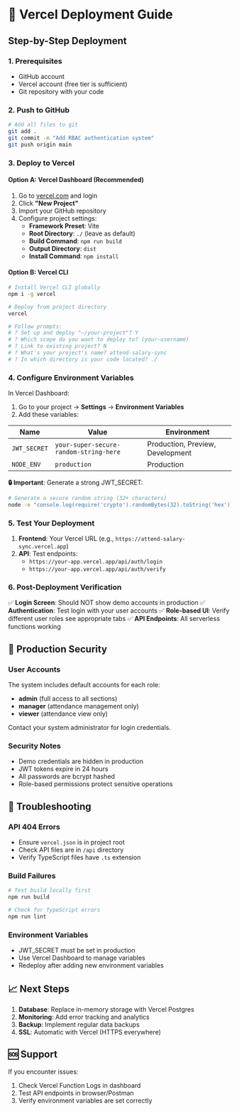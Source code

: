 # 🚀 Vercel Deployment Guide

## Step-by-Step Deployment

### 1. Prerequisites
- GitHub account
- Vercel account (free tier is sufficient)
- Git repository with your code

### 2. Push to GitHub
```bash
# Add all files to git
git add .
git commit -m "Add RBAC authentication system"
git push origin main
```

### 3. Deploy to Vercel

#### Option A: Vercel Dashboard (Recommended)
1. Go to [vercel.com](https://vercel.com) and login
2. Click **"New Project"**
3. Import your GitHub repository
4. Configure project settings:
   - **Framework Preset**: Vite
   - **Root Directory**: `./` (leave as default)
   - **Build Command**: `npm run build`
   - **Output Directory**: `dist`
   - **Install Command**: `npm install`

#### Option B: Vercel CLI
```bash
# Install Vercel CLI globally
npm i -g vercel

# Deploy from project directory
vercel

# Follow prompts:
# ? Set up and deploy "~/your-project"? Y
# ? Which scope do you want to deploy to? (your-username)
# ? Link to existing project? N
# ? What's your project's name? attend-salary-sync
# ? In which directory is your code located? ./
```

### 4. Configure Environment Variables

In Vercel Dashboard:
1. Go to your project → **Settings** → **Environment Variables**
2. Add these variables:

| Name | Value | Environment |
|------|-------|-------------|
| `JWT_SECRET` | `your-super-secure-random-string-here` | Production, Preview, Development |
| `NODE_ENV` | `production` | Production |

**🔒 Important**: Generate a strong JWT_SECRET:
```bash
# Generate a secure random string (32+ characters)
node -e "console.log(require('crypto').randomBytes(32).toString('hex'))"
```

### 5. Test Your Deployment

1. **Frontend**: Your Vercel URL (e.g., `https://attend-salary-sync.vercel.app`)
2. **API**: Test endpoints:
   - `https://your-app.vercel.app/api/auth/login`
   - `https://your-app.vercel.app/api/auth/verify`

### 6. Post-Deployment Verification

✅ **Login Screen**: Should NOT show demo accounts in production
✅ **Authentication**: Test login with your user accounts
✅ **Role-based UI**: Verify different user roles see appropriate tabs
✅ **API Endpoints**: All serverless functions working

## 🔐 Production Security

### User Accounts
The system includes default accounts for each role:
- **admin** (full access to all sections)
- **manager** (attendance management only)
- **viewer** (attendance view only)

Contact your system administrator for login credentials.

### Security Notes
- Demo credentials are hidden in production
- JWT tokens expire in 24 hours
- All passwords are bcrypt hashed
- Role-based permissions protect sensitive operations

## 🔧 Troubleshooting

### API 404 Errors
- Ensure `vercel.json` is in project root
- Check API files are in `/api` directory
- Verify TypeScript files have `.ts` extension

### Build Failures
```bash
# Test build locally first
npm run build

# Check for TypeScript errors
npm run lint
```

### Environment Variables
- JWT_SECRET must be set in production
- Use Vercel Dashboard to manage variables
- Redeploy after adding new environment variables

## 📈 Next Steps

1. **Database**: Replace in-memory storage with Vercel Postgres
2. **Monitoring**: Add error tracking and analytics
3. **Backup**: Implement regular data backups
4. **SSL**: Automatic with Vercel (HTTPS everywhere)

## 🆘 Support

If you encounter issues:
1. Check Vercel Function Logs in dashboard
2. Test API endpoints in browser/Postman
3. Verify environment variables are set correctly